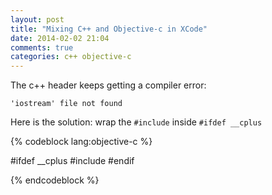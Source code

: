 ```yaml
---
layout: post
title: "Mixing C++ and Objective-c in XCode"
date: 2014-02-02 21:04
comments: true
categories: c++ objective-c 
---
```


The c++ header keeps getting a compiler error:

    'iostream' file not found 

Here is the solution: wrap the ``#include`` inside ``#ifdef __cplus``

{% codeblock lang:objective-c %}

#ifdef __cplus
#include <iostream>
#endif

{% endcodeblock %}


